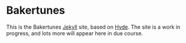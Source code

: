 # Bakertunes

This is the Bakertunes [Jekyll](http://jekyllrb.com) site, based on [Hyde](https://github.com/poole/hyde). The site is a work in progress, and lots more will appear here in due course.
